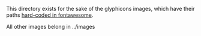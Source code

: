 This directory exists for the sake of the glyphicons images, which have their paths [hard-coded in
fontawesome](https://github.com/dimagi/commcare-hq/blob/master/corehq/apps/style/static/style/lib/fontawesome/docs/assets/less/twbs-222/variables.less#L154-L155).

All other images belong in ../images
